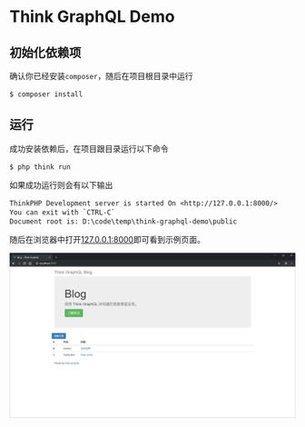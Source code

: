Think GraphQL Demo
===============

## 初始化依赖项

确认你已经安装`composer`，随后在项目根目录中运行

```bash
$ composer install
```

## 运行

成功安装依赖后，在项目跟目录运行以下命令

```shell
$ php think run
```

如果成功运行则会有以下输出

```
ThinkPHP Development server is started On <http://127.0.0.1:8000/>
You can exit with `CTRL-C`
Document root is: D:\code\temp\think-graphql-demo\public
```

随后在浏览器中打开[127.0.0.1:8000](http://127.0.0.1:8000/)即可看到示例页面。

![](https://raw.githubusercontent.com/smilecc/think-graphql-demo/master/screenshot.jpg)
